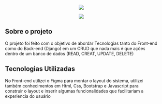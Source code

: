 <p align="center">
  <img src="Projeto Crud- Django - Brave 2022-09-22 15-31-04_Trim.gif">
</p>

<p align="center">
  <img src="to_read-me2.gif">
</p>

<h2>Sobre o projeto</h2>

<p>
  O projeto foi feito com o objetivo de abordar Tecnologias tanto do Front-end como do Back-end (Django) em um CRUD que nada mais é que ações dentro de um banco de dados (READ, CREAT, UPDATE, DELETE)
</p>

<h2>Tecnologias Utilizadas</h2>

<p>
  No Front-end utilizei o Figma para montar o layout do sistema, utilizei também conhecimentos em Html, Css, Bootstrap e Javascript para construir o layout e inserir algumas funcionalidades que facilitariam a experiencia do usuário
</p>
